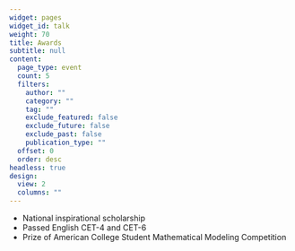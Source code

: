 ```yaml
---
widget: pages
widget_id: talk
weight: 70
title: Awards
subtitle: null
content:
  page_type: event
  count: 5
  filters:
    author: ""
    category: ""
    tag: ""
    exclude_featured: false
    exclude_future: false
    exclude_past: false
    publication_type: ""
  offset: 0
  order: desc
headless: true
design:
  view: 2
  columns: ""
---
```

* National inspirational scholarship
* Passed  English CET-4 and CET-6
* Prize of American College Student Mathematical Modeling Competition
